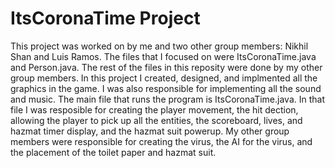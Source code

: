 # ItsCoronaTime Project

This project was worked on by me and two other group members: Nikhil Shan and Luis Ramos.
The files that I focused on were ItsCoronaTime.java and Person.java.
The rest of the files in this reposity were done by my other group members.
In this project I created, designed, and implmented all the graphics in the game. I was also responsible for implementing all the sound and music.
The main file that runs the program is ItsCoronaTime.java. In that file I was resposible for creating the player movement, the hit dection, allowing the player to pick up all the entities, the scoreboard, lives, and hazmat timer display, and the hazmat suit powerup.
My other group members were responsible for creating the virus, the AI for the virus, and the placement of the toilet paper and hazmat suit. 
